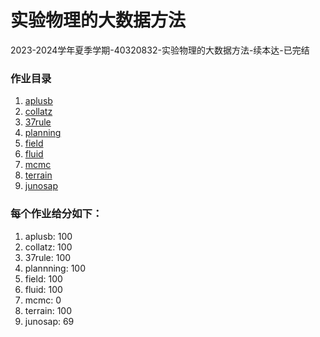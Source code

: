 # 实验物理的大数据方法

2023-2024学年夏季学期-40320832-实验物理的大数据方法-续本达-已完结

### 作业目录

1. [aplusb](aplusb/README.md)
2. [collatz](collatz/README.md)
3. [37rule](37rule/README.md)
4. [planning](planning/README.md)
5. [field](field/README.md)
6. [fluid](fluid/README.md)
7. [mcmc](mcmc/README.md)
8. [terrain](terrain/README.md)
9. [junosap](junosap/README.md)

### 每个作业给分如下：

1. aplusb: 100
2. collatz: 100
3. 37rule: 100
4. plannning: 100
5. field: 100
6. fluid: 100
7. mcmc: 0
8. terrain: 100
9. junosap: 69
